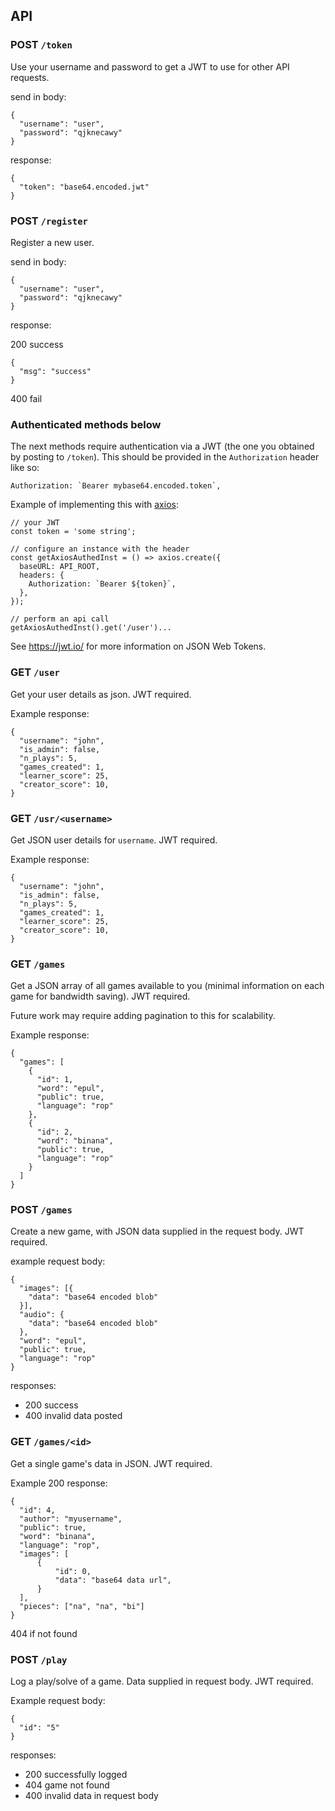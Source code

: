 ## API

### POST `/token`

Use your username and password to get a JWT to use for other API requests.


send in body:

```
{
  "username": "user",
  "password": "qjknecawy"
}
```

response:

```
{
  "token": "base64.encoded.jwt"
}
```

### POST `/register`

Register a new user.

send in body:

```
{
  "username": "user",
  "password": "qjknecawy"
}
```

response:

200 success

```
{
  "msg": "success"
}
```

400 fail

### Authenticated methods below

The next methods require authentication via a JWT (the one you obtained by
posting to `/token`).
This should be provided in the `Authorization` header like so:

```
Authorization: `Bearer mybase64.encoded.token`,
```

Example of implementing this with [axios](https://github.com/axios/axios):

```
// your JWT
const token = 'some string';

// configure an instance with the header
const getAxiosAuthedInst = () => axios.create({
  baseURL: API_ROOT,
  headers: {
    Authorization: `Bearer ${token}`,
  },
});

// perform an api call
getAxiosAuthedInst().get('/user')...
```

See <https://jwt.io/> for more information on JSON Web Tokens.


### GET `/user`

Get your user details as json.  JWT required.

Example response:

```
{
  "username": "john",
  "is_admin": false,
  "n_plays": 5,
  "games_created": 1,
  "learner_score": 25,
  "creator_score": 10,
}
```


### GET `/usr/<username>`

Get JSON user details for `username`.  JWT required.

Example response:

```
{
  "username": "john",
  "is_admin": false,
  "n_plays": 5,
  "games_created": 1,
  "learner_score": 25,
  "creator_score": 10,
}
```


### GET `/games`

Get a JSON array of all games available to you (minimal information on each game
for bandwidth saving).  JWT required.

Future work may require adding pagination to this for scalability.

Example response:

```
{
  "games": [
    {
      "id": 1,
      "word": "epul",
      "public": true,
      "language": "rop"
    },
    {
      "id": 2,
      "word": "binana",
      "public": true,
      "language": "rop"
    }
  ]
}
```

### POST `/games`

Create a new game, with JSON data supplied in the request body. JWT required.

example request body:

```
{
  "images": [{
    "data": "base64 encoded blob"
  }],
  "audio": {
    "data": "base64 encoded blob"
  },
  "word": "epul",
  "public": true,
  "language": "rop"
}
```

responses:

- 200 success
- 400 invalid data posted


### GET `/games/<id>`

Get a single game's data in JSON. JWT required.

Example 200 response:

```
{
  "id": 4,
  "author": "myusername",
  "public": true,
  "word": "binana",
  "language": "rop",
  "images": [
      {
          "id": 0,
          "data": "base64 data url",
      }
  ],
  "pieces": ["na", "na", "bi"]
}
```


404 if not found




### POST `/play`

Log a play/solve of a game. Data supplied in request body. JWT required.

Example request body:

```
{
  "id": "5"
}
```

responses:

- 200 successfully logged
- 404 game not found
- 400 invalid data in request body
